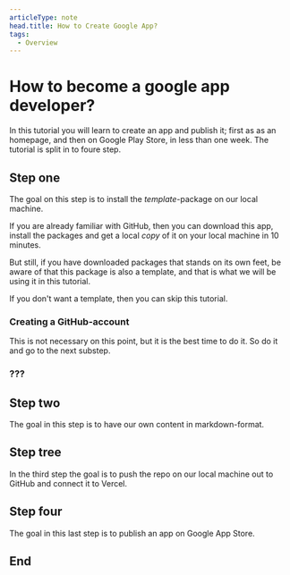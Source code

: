```yaml
---
articleType: note
head.title: How to Create Google App?
tags:
  - Overview
---
```


# How to become a google app developer?
In this tutorial you will learn to create an app and publish it; first as as an homepage, and then on Google Play Store, in less than one week. The tutorial is split in to foure step.


## Step one
The goal on this step is to install the _template_-package on our local machine.

If you are already familiar with GitHub, then you can download this app, install the packages and get a local _copy_ of it on your local machine in 10 minutes.

But still, if you have downloaded packages that stands on its own feet, be aware of that this package is also a template, and that is what we will be using it in this tutorial.

If you don't want a template, then you can skip this tutorial.

### Creating a GitHub-account
This is not necessary on this point, but it is the best time to do it. So do it and go to the next substep.

### ???


## Step two
The goal in this step is to have our own content in markdown-format.

## Step tree
In the third step the goal is to push the repo on our local machine out to GitHub and connect it to Vercel.

## Step four
The goal in this last step is to publish an app on Google App Store.


## End

<!-- 
Made by lovkyndig 2023.
-->